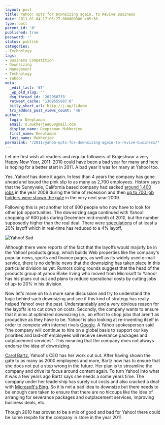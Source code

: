 ```yaml
---
layout: post
title: Yahoo! opts for Downsizing again, to Revive Business
date: 2011-01-04 17:05:27.000000000 +05:30
type: post
parent_id: '0'
published: true
password: ''
status: publish
categories:
- Technology
tags:
- Business Competition
- Downsizing
- Management
- Technology
- Yahoo!
meta:
  _edit_last: '67'
  _wp_old_slug: ''
  dsq_thread_id: '202950733'
  retweet_cache: '1309555887:0'
  bitly_short_url: http://j.mp/lLdodm
  trx_addons_post_views_count: '46'
author:
  login: Deeptaman
  email: d.mukherjee05@gmail.com
  display_name: Deeptaman Mukherjee
  first_name: Deeptaman
  last_name: Mukherjee
permalink: "/2011/yahoo-opts-for-downsizing-again-to-revive-business/"
---
```

<p>Let me first wish all readers and regular followers of Brajeshwar a very Happy New Year, 2011. 2010 could have been a bad year for many and here is hoping for a better start in 2011. A bad year it was for many at Yahoo! too.</p>
<p>Yes, Yahoo! has done it again. In less than 4 years the company has gone ahead and issued the pink slip to as many as 2,700 employees. History says that the Sunnyvale, California based company had sacked <a href="http://www.thefreelibrary.com/Yahoo+to+cut+1,400+jobs-a01611678420">around 1,400 jobs</a> in the year 2008 during the time of recession and then <a href="http://www.theglobeandmail.com/news/technology/yahoo-cuts-700-jobs-as-ad-slump-worsens/article986648/">up to 700 job holders were shown the gate</a> in the very next year 2009.</p>
<p>Following this is yet another lot of 600 people who now have to look for other job opportunities. The downsizing saga continued with Yahoo! chopping of 600 jobs during December mid-month of 2010, but the number supposedly higher than the real deal. There were <a href="http://techcrunch.com/2010/11/11/yahoos-freaking-out-over-20-layoff-rumors/">speculations</a> of at least a 20% layoff which in real-time has reduced to a 4% layoff.</p>

<p><img src="/static/2011/01/yahoo-sad.jpg" alt="Yahoo! Sad" class="alignright" /></p>
<p>Although there were reports of the fact that the layoffs would majorly be in the Yahoo! products group, which builds Web properties like the company's popular news, sports and finance pages, as well as its widely used e-mail service, there is no definite news that the downsizing has taken place in this particular division as yet. Rumors doing rounds suggest that the head of the products group at yahoo Blake Irving who moved from Microsoft to Yahoo! has his plans cut out and plans to reduce operational costs by cutting jobs of up-to 20% in his division. </p>
<p>Now let's move on to a more sane discussion and try to understand the logic behind such downsizing and see if this kind of strategy has really helped Yahoo! over the past. Understandably and a very obvious reason for the layoffs is to cut down on costs. Secondly, the company wants to ensure that it aims at optimized downsizing i.e., an effort to chop jobs that aren't as productive as they have to be. Yahoo! is also looking at re-inventing itself in order to compete with internet rivals <a href="http://www.langreiter.com/exec/yahoo-vs-google.html">Google</a>. A Yahoo spokesperson said "the company will continue to hire on a global basis to support our key priorities and laid-off employees will receive severance packages and outplacement services". This meaning that the company does not always endorse the idea of downsizing.</p>
<p><a href="http://en.wikipedia.org/wiki/Carol_Bartz">Carol Bartz</a>, Yahoo!'s CEO has her work cut out. After having shown the gate to as many as 2000 employees and more, Bartz now has to ensure that she does not put a step wrong in the future. Her plan is to streamline the company and drive its focus around content again. To turn Yahoo! into what it was a few years ago Bartz says she needs a  some years time. The company under her leadership has surely cut costs and also cracked a deal with <a href="http://www.bing.com/">Microsoft's Bing</a>. So it is not a bad idea to downsize but there needs to be enough care taken to ensure that there are no hiccups like the idea of arranging for severance packages and outplacement services, improving business deals, etc.</p>
<p>Though 2010 has proven to be a mix of good and bad for Yahoo! there could be some respite for the company in store in the year 2011.</p>
